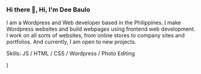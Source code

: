 
### Hi there 👋, Hi, I'm Dee Baulo

I am a Wordpress and Web developer based in the Philippines. I make Wordpress websites and build webpages using frontend web development. I work on all sorts of websites, from online stores to company sites and portfolios. And currently, I am open to new projects. 

Skills: JS / HTML / CSS / Wordpress / Photo Editing






)






